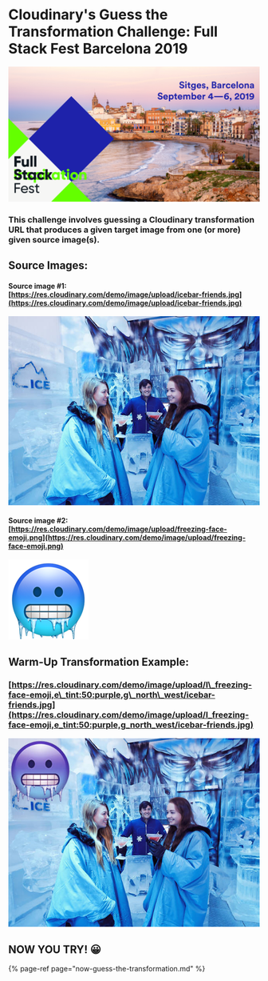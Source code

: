 # Cloudinary's Guess the Transformation Challenge: Full Stack Fest Barcelona 2019



![](.gitbook/assets/fsfest-logo.png)

### This challenge involves guessing a Cloudinary transformation URL that produces a given target image from one \(or more\) given source image\(s\).

## Source Images:

#### Source image \#1: [https://res.cloudinary.com/demo/image/upload/icebar-friends.jpg](https://res.cloudinary.com/demo/image/upload/icebar-friends.jpg)

![Icebarcelona](.gitbook/assets/icebar-friends.jpg)



#### Source image \#2: [https://res.cloudinary.com/demo/image/upload/freezing-face-emoji.png](https://res.cloudinary.com/demo/image/upload/freezing-face-emoji.png)

![Freezing face emoji](.gitbook/assets/freezing-face-emoji.png)

## **W**arm-Up Transformation Example: 

### [https://res.cloudinary.com/demo/image/upload/l\_freezing-face-emoji,e\_tint:50:purple,g\_north\_west/icebar-friends.jpg](https://res.cloudinary.com/demo/image/upload/l_freezing-face-emoji,e_tint:50:purple,g_north_west/icebar-friends.jpg)

![Target Image \(Example\)](.gitbook/assets/icebar-friends-1.jpg)

##                                          NOW YOU TRY! 😀

{% page-ref page="now-guess-the-transformation.md" %}

